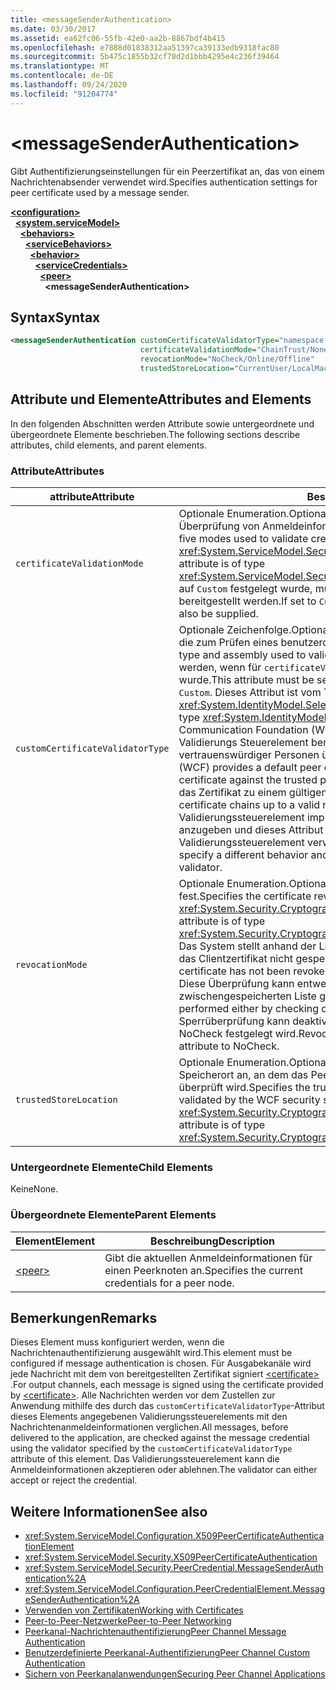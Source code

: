 ```yaml
---
title: <messageSenderAuthentication>
ms.date: 03/30/2017
ms.assetid: ea62fc06-55fb-42e0-aa2b-8867bdf4b415
ms.openlocfilehash: e7888d01838312aa51397ca39133edb9318fac80
ms.sourcegitcommit: 5b475c1855b32cf78d2d1bbb4295e4c236f39464
ms.translationtype: MT
ms.contentlocale: de-DE
ms.lasthandoff: 09/24/2020
ms.locfileid: "91204774"
---
```

# \<messageSenderAuthentication>

<span data-ttu-id="e193e-101">Gibt Authentifizierungseinstellungen für ein Peerzertifikat an, das von einem Nachrichtenabsender verwendet wird.</span><span class="sxs-lookup"><span data-stu-id="e193e-101">Specifies authentication settings for peer certificate used by a message sender.</span></span>  
  
[**\<configuration>**](../configuration-element.md)\
&nbsp;&nbsp;[**\<system.serviceModel>**](system-servicemodel.md)\
&nbsp;&nbsp;&nbsp;&nbsp;[**\<behaviors>**](behaviors.md)\
&nbsp;&nbsp;&nbsp;&nbsp;&nbsp;&nbsp;[**\<serviceBehaviors>**](servicebehaviors.md)\
&nbsp;&nbsp;&nbsp;&nbsp;&nbsp;&nbsp;&nbsp;&nbsp;[**\<behavior>**](behavior-of-servicebehaviors.md)\
&nbsp;&nbsp;&nbsp;&nbsp;&nbsp;&nbsp;&nbsp;&nbsp;&nbsp;&nbsp;[**\<serviceCredentials>**](servicecredentials.md)\
&nbsp;&nbsp;&nbsp;&nbsp;&nbsp;&nbsp;&nbsp;&nbsp;&nbsp;&nbsp;&nbsp;&nbsp;[**\<peer>**](peer-of-servicecredentials.md)\
&nbsp;&nbsp;&nbsp;&nbsp;&nbsp;&nbsp;&nbsp;&nbsp;&nbsp;&nbsp;&nbsp;&nbsp;&nbsp;&nbsp;**\<messageSenderAuthentication>**  
  
## <a name="syntax"></a><span data-ttu-id="e193e-102">Syntax</span><span class="sxs-lookup"><span data-stu-id="e193e-102">Syntax</span></span>  
  
```xml  
<messageSenderAuthentication customCertificateValidatorType="namespace.typeName, [,AssemblyName] [,Version=version number] [,Culture=culture] [,PublicKeyToken=token]"
                             certificateValidationMode="ChainTrust/None/PeerTrust/PeerOrChainTrust/Custom"
                             revocationMode="NoCheck/Online/Offline"
                             trustedStoreLocation="CurrentUser/LocalMachine" />
```  
  
## <a name="attributes-and-elements"></a><span data-ttu-id="e193e-103">Attribute und Elemente</span><span class="sxs-lookup"><span data-stu-id="e193e-103">Attributes and Elements</span></span>  

 <span data-ttu-id="e193e-104">In den folgenden Abschnitten werden Attribute sowie untergeordnete und übergeordnete Elemente beschrieben.</span><span class="sxs-lookup"><span data-stu-id="e193e-104">The following sections describe attributes, child elements, and parent elements.</span></span>  
  
### <a name="attributes"></a><span data-ttu-id="e193e-105">Attribute</span><span class="sxs-lookup"><span data-stu-id="e193e-105">Attributes</span></span>  
  
|<span data-ttu-id="e193e-106">attribute</span><span class="sxs-lookup"><span data-stu-id="e193e-106">Attribute</span></span>|<span data-ttu-id="e193e-107">Beschreibung</span><span class="sxs-lookup"><span data-stu-id="e193e-107">Description</span></span>|  
|---------------|-----------------|  
|`certificateValidationMode`|<span data-ttu-id="e193e-108">Optionale Enumeration.</span><span class="sxs-lookup"><span data-stu-id="e193e-108">Optional enumeration.</span></span> <span data-ttu-id="e193e-109">Gibt einen von fünf die Überprüfung von Anmeldeinformationen verwendeten Modi an.</span><span class="sxs-lookup"><span data-stu-id="e193e-109">Specifies one of five modes used to validate credentials.</span></span> <span data-ttu-id="e193e-110">Dieses Attribut ist vom Typ <xref:System.ServiceModel.Security.X509CertificateValidationMode>.</span><span class="sxs-lookup"><span data-stu-id="e193e-110">This attribute is of type <xref:System.ServiceModel.Security.X509CertificateValidationMode>.</span></span> <span data-ttu-id="e193e-111">Wenn dies auf `Custom` festgelegt wurde, muss auch ein `customCertificateValidator` bereitgestellt werden.</span><span class="sxs-lookup"><span data-stu-id="e193e-111">If set to `Custom`, then a `customCertificateValidator` must also be supplied.</span></span>|  
|`customCertificateValidatorType`|<span data-ttu-id="e193e-112">Optionale Zeichenfolge.</span><span class="sxs-lookup"><span data-stu-id="e193e-112">Optional string.</span></span> <span data-ttu-id="e193e-113">Bestimmt einen Typ und eine Assembly, die zum Prüfen eines benutzerdefinierten Typs verwendet werden.</span><span class="sxs-lookup"><span data-stu-id="e193e-113">Specifies a type and assembly used to validate a custom type.</span></span> <span data-ttu-id="e193e-114">Das Attribut muss festgelegt werden, wenn für `certificateValidationMode` der Wert `Custom` festgelegt wurde.</span><span class="sxs-lookup"><span data-stu-id="e193e-114">This attribute must be set when `certificateValidationMode` is set to `Custom`.</span></span> <span data-ttu-id="e193e-115">Dieses Attribut ist vom Typ <xref:System.IdentityModel.Selectors.X509CertificateValidator>.</span><span class="sxs-lookup"><span data-stu-id="e193e-115">This attribute is of type <xref:System.IdentityModel.Selectors.X509CertificateValidator>.</span></span> <span data-ttu-id="e193e-116">Windows Communication Foundation (WCF) stellt ein Standardmäßiges Peer Zertifikat-Validierungs Steuerelement bereit, das das Peer Zertifikat anhand des Speicher vertrauenswürdiger Personen überprüft.</span><span class="sxs-lookup"><span data-stu-id="e193e-116">Windows Communication Foundation (WCF) provides a default peer certificate validator that verifies the peer certificate against the trusted people store.</span></span> <span data-ttu-id="e193e-117">Außerdem wird überprüft, ob sich das Zertifikat zu einem gültigen Stamm verkettet.</span><span class="sxs-lookup"><span data-stu-id="e193e-117">It also verifies that the certificate chains up to a valid root.</span></span> <span data-ttu-id="e193e-118">Sie können ein benutzerdefiniertes Validierungssteuerelement implementieren, um ein anderes Verhalten anzugeben und dieses Attribut zum Verweisen auf das benutzerdefinierte Validierungssteuerelement verwenden.</span><span class="sxs-lookup"><span data-stu-id="e193e-118">You can implement a custom validator to specify a different behavior and use this attribute to point to the custom validator.</span></span>|  
|`revocationMode`|<span data-ttu-id="e193e-119">Optionale Enumeration.</span><span class="sxs-lookup"><span data-stu-id="e193e-119">Optional enumeration.</span></span> <span data-ttu-id="e193e-120">Legt den Zertifikatssperrmodus fest.</span><span class="sxs-lookup"><span data-stu-id="e193e-120">Specifies the certificate revocation mode.</span></span> <span data-ttu-id="e193e-121">Dieses Attribut ist vom Typ <xref:System.Security.Cryptography.X509Certificates.X509RevocationMode>.</span><span class="sxs-lookup"><span data-stu-id="e193e-121">This attribute is of type <xref:System.Security.Cryptography.X509Certificates.X509RevocationMode>.</span></span> <span data-ttu-id="e193e-122">Das System stellt anhand der Liste mit den gesperrten Zertifikaten sicher, dass das Clientzertifikat nicht gesperrt wurde.</span><span class="sxs-lookup"><span data-stu-id="e193e-122">The system verifies that the peer certificate has not been revoked by looking it up in the revoked certificate list.</span></span> <span data-ttu-id="e193e-123">Diese Überprüfung kann entweder online oder offline mit einer zwischengespeicherten Liste gesperrter Zertifikate erfolgen.</span><span class="sxs-lookup"><span data-stu-id="e193e-123">This check can be performed either by checking online or against a cached revocation list.</span></span> <span data-ttu-id="e193e-124">Die Sperrüberprüfung kann deaktiviert werden, indem für dieses Attribut der Wert NoCheck festgelegt wird.</span><span class="sxs-lookup"><span data-stu-id="e193e-124">Revocation checking can be turned off by setting this attribute to NoCheck.</span></span>|  
|`trustedStoreLocation`|<span data-ttu-id="e193e-125">Optionale Enumeration.</span><span class="sxs-lookup"><span data-stu-id="e193e-125">Optional enumeration.</span></span> <span data-ttu-id="e193e-126">Gibt den vertrauenswürdigen Speicherort an, an dem das Peer Zertifikat vom WCF-Sicherheitssystem überprüft wird.</span><span class="sxs-lookup"><span data-stu-id="e193e-126">Specifies the trusted store location where the peer certificate is validated by the WCF security system.</span></span> <span data-ttu-id="e193e-127">Dieses Attribut ist vom Typ <xref:System.Security.Cryptography.X509Certificates.StoreLocation>.</span><span class="sxs-lookup"><span data-stu-id="e193e-127">This attribute is of type <xref:System.Security.Cryptography.X509Certificates.StoreLocation>.</span></span>|  
  
### <a name="child-elements"></a><span data-ttu-id="e193e-128">Untergeordnete Elemente</span><span class="sxs-lookup"><span data-stu-id="e193e-128">Child Elements</span></span>  

 <span data-ttu-id="e193e-129">Keine</span><span class="sxs-lookup"><span data-stu-id="e193e-129">None.</span></span>  
  
### <a name="parent-elements"></a><span data-ttu-id="e193e-130">Übergeordnete Elemente</span><span class="sxs-lookup"><span data-stu-id="e193e-130">Parent Elements</span></span>  
  
|<span data-ttu-id="e193e-131">Element</span><span class="sxs-lookup"><span data-stu-id="e193e-131">Element</span></span>|<span data-ttu-id="e193e-132">Beschreibung</span><span class="sxs-lookup"><span data-stu-id="e193e-132">Description</span></span>|  
|-------------|-----------------|  
|[\<peer>](peer-of-servicecredentials.md)|<span data-ttu-id="e193e-133">Gibt die aktuellen Anmeldeinformationen für einen Peerknoten an.</span><span class="sxs-lookup"><span data-stu-id="e193e-133">Specifies the current credentials for a peer node.</span></span>|  
  
## <a name="remarks"></a><span data-ttu-id="e193e-134">Bemerkungen</span><span class="sxs-lookup"><span data-stu-id="e193e-134">Remarks</span></span>  

 <span data-ttu-id="e193e-135">Dieses Element muss konfiguriert werden, wenn die Nachrichtenauthentifizierung ausgewählt wird.</span><span class="sxs-lookup"><span data-stu-id="e193e-135">This element must be configured if message authentication is chosen.</span></span> <span data-ttu-id="e193e-136">Für Ausgabekanäle wird jede Nachricht mit dem von bereitgestellten Zertifikat signiert [\<certificate>](certificate-element.md) .</span><span class="sxs-lookup"><span data-stu-id="e193e-136">For output channels, each message is signed using the certificate provided by [\<certificate>](certificate-element.md).</span></span> <span data-ttu-id="e193e-137">Alle Nachrichten werden vor dem Zustellen zur Anwendung mithilfe des durch das `customCertificateValidatorType`-Attribut dieses Elements angegebenen Validierungssteuerelements mit den Nachrichtenanmeldeinformationen verglichen.</span><span class="sxs-lookup"><span data-stu-id="e193e-137">All messages, before delivered to the application, are checked against the message credential using the validator specified by the `customCertificateValidatorType` attribute of this element.</span></span> <span data-ttu-id="e193e-138">Das Validierungssteuerelement kann die Anmeldeinformationen akzeptieren oder ablehnen.</span><span class="sxs-lookup"><span data-stu-id="e193e-138">The validator can either accept or reject the credential.</span></span>  
  
## <a name="see-also"></a><span data-ttu-id="e193e-139">Weitere Informationen</span><span class="sxs-lookup"><span data-stu-id="e193e-139">See also</span></span>

- <xref:System.ServiceModel.Configuration.X509PeerCertificateAuthenticationElement>
- <xref:System.ServiceModel.Security.X509PeerCertificateAuthentication>
- <xref:System.ServiceModel.Security.PeerCredential.MessageSenderAuthentication%2A>
- <xref:System.ServiceModel.Configuration.PeerCredentialElement.MessageSenderAuthentication%2A>
- [<span data-ttu-id="e193e-140">Verwenden von Zertifikaten</span><span class="sxs-lookup"><span data-stu-id="e193e-140">Working with Certificates</span></span>](../../../wcf/feature-details/working-with-certificates.md)
- [<span data-ttu-id="e193e-141">Peer-to-Peer-Netzwerke</span><span class="sxs-lookup"><span data-stu-id="e193e-141">Peer-to-Peer Networking</span></span>](../../../wcf/feature-details/peer-to-peer-networking.md)
- <span data-ttu-id="e193e-142">[Peerkanal-Nachrichtenauthentifizierung](/previous-versions/dotnet/netframework-3.5/aa967730(v=vs.90))</span><span class="sxs-lookup"><span data-stu-id="e193e-142">[Peer Channel Message Authentication](/previous-versions/dotnet/netframework-3.5/aa967730(v=vs.90))</span></span>
- <span data-ttu-id="e193e-143">[Benutzerdefinierte Peerkanal-Authentifizierung](/previous-versions/dotnet/netframework-3.5/ms751447(v=vs.90))</span><span class="sxs-lookup"><span data-stu-id="e193e-143">[Peer Channel Custom Authentication](/previous-versions/dotnet/netframework-3.5/ms751447(v=vs.90))</span></span>
- [<span data-ttu-id="e193e-144">Sichern von Peerkanalanwendungen</span><span class="sxs-lookup"><span data-stu-id="e193e-144">Securing Peer Channel Applications</span></span>](../../../wcf/feature-details/securing-peer-channel-applications.md)
